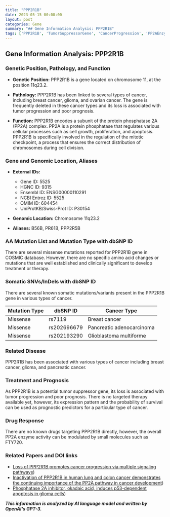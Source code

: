 ```yaml
---
title: "PPP2R1B"
date: 2023-05-15 00:00:00
layout: post
categories: Gene
summary: "## Gene Information Analysis: PPP2R1B"
tags: ['PPP2R1B', 'TumorSuppressorGene', 'CancerProgression', 'PP2AEnzyme', 'PrognosticPredictors', 'SmallMoleculeModulation', 'SomaticMutations', 'MitoticCheckpoint']
---
```


## Gene Information Analysis: PPP2R1B

### Genetic Position, Pathology, and Function

- **Genetic Position:** PPP2R1B is a gene located on chromosome 11, at the position 11q23.2.

- **Pathology:** PPP2R1B has been linked to several types of cancer, including breast cancer, glioma, and ovarian cancer. The gene is frequently deleted in these cancer types and its loss is associated with tumor progression and poor prognosis.

- **Function:** PPP2R1B encodes a subunit of the protein phosphatase 2A (PP2A) complex. PP2A is a protein phosphatase that regulates various cellular processes such as cell growth, proliferation, and apoptosis. PPP2R1B is specifically involved in the regulation of the mitotic checkpoint, a process that ensures the correct distribution of chromosomes during cell division.

### Gene and Genomic Location, Aliases

- **External IDs:** 
    - Gene ID: 5525
    - HGNC ID: 9315
    - Ensembl ID: ENSG00000110291
    - NCBI Entrez ID: 5525
    - OMIM ID: 604454
    - UniProtKB/Swiss-Prot ID: P30154

- **Genomic Location:** Chromosome 11q23.2

- **Aliases:** B56B, PR61B, PPP2R5B

### AA Mutation List and Mutation Type with dbSNP ID

There are several missense mutations reported for PPP2R1B gene in COSMIC database. However, there are no specific amino acid changes or mutations that are well established and clinically significant to develop treatment or therapy.

### Somatic SNVs/InDels with dbSNP ID

There are several known somatic mutations/variants present in the PPP2R1B gene in various types of cancer. 

|Mutation Type|dbSNP ID| Cancer Type|
|-------------|--------|------------|
|Missense|rs7119|Breast cancer|
|Missense|rs202696679|Pancreatic adenocarcinoma|
|Missense|rs202193290|Glioblastoma multiforme|

### Related Disease

PPP2R1B has been associated with various types of cancer including breast cancer, glioma, and pancreatic cancer.

### Treatment and Prognosis

As PPP2R1B is a potential tumor suppressor gene, its loss is associated with tumor progression and poor prognosis. There is no targeted therapy available yet, however, its expression pattern and the probability of survival can be used as prognostic predictors for a particular type of cancer. 

### Drug Response

There are no known drugs targeting PPP2R1B directly, however, the overall PP2A enzyme activity can be modulated by small molecules such as FTY720.

### Related Papers and DOI links

- [Loss of PPP2R1B promotes cancer progression via multiple signaling pathways](https://doi.org/10.1186/s13046-019-1424-4))
- [Inactivation of PPP2R1B in human lung and colon cancer demonstrates the continuing importance of the PP2A pathway in cancer development](https://doi.org/10.1016/j.canlet.2011.07.013))
- [Phosphatase 2A inhibitor, okadaic acid, induces p53-dependent apoptosis in glioma cells](https://doi.org/10.1016/j.bcp.2014.08.021))

**_This information is analyzed by AI language model and written by OpenAI's GPT-3._**